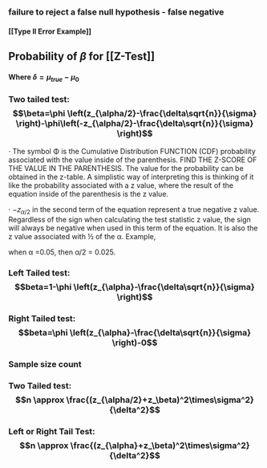 ### failure to reject a false null hypothesis - false negative

#### [[Type II Error Example]]


## Probability of $\beta$ for [[Z-Test]]

#### Where $\delta=\mu_{true}-\mu_0$
### Two tailed test: $$\beta=\phi \left(z_{\alpha/2}-\frac{\delta\sqrt{n}}{\sigma} \right)-\phi\left(-z_{\alpha/2}-\frac{\delta\sqrt{n}}{\sigma} \right)$$
· The symbol Φ is the Cumulative Distribution FUNCTION (CDF) probability associated with the value inside of the parenthesis. FIND THE Z-SCORE OF THE VALUE IN THE PARENTHESIS. The value for the probability can be obtained in the z-table. A simplistic way of interpreting this is thinking of it like the probability associated with a z value, where the result of the equation inside of the parenthesis is the z value.

· −𝑧$_{\alpha/2}$ in the second term of the equation represent a true negative z value. Regardless of the sign when calculating the test statistic z value, the sign will always be negative when used in this term of the equation. It is also the z value associated with ½ of the α. Example,

when α =0.05, then α/2 = 0.025.

### Left Tailed test: $$beta=1-\phi \left(z_{\alpha}-\frac{\delta\sqrt{n}}{\sigma} \right)$$
### Right Tailed test: $$beta=\phi \left(z_{\alpha}-\frac{\delta\sqrt{n}}{\sigma} \right)-0$$
### Sample size count 
### Two Tailed test: $$n \approx \frac{(z_{\alpha/2}+z_\beta)^2\times\sigma^2}{\delta^2}$$
### Left or Right Tail Test: $$n \approx \frac{(z_{\alpha}+z_\beta)^2\times\sigma^2}{\delta^2}$$
